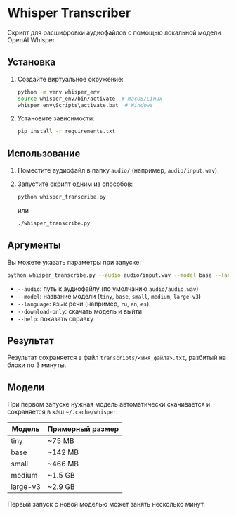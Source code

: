 # Whisper Transcriber

Скрипт для расшифровки аудиофайлов с помощью локальной модели OpenAI Whisper.

## Установка

1. Создайте виртуальное окружение:
   ```bash
   python -m venv whisper_env
   source whisper_env/bin/activate  # macOS/Linux
   whisper_env\Scripts\activate.bat  # Windows
   ```

2. Установите зависимости:
   ```bash
   pip install -r requirements.txt
   ```

## Использование

1. Поместите аудиофайл в папку `audio/` (например, `audio/input.wav`).
2. Запустите скрипт одним из способов:

   ```bash
   python whisper_transcribe.py
   ```

   или

   ```bash
   ./whisper_transcribe.py
   ```

## Аргументы

Вы можете указать параметры при запуске:

```bash
python whisper_transcribe.py --audio audio/input.wav --model base --language ru
```

- `--audio`: путь к аудиофайлу (по умолчанию `audio/audio.wav`)
- `--model`: название модели (`tiny`, `base`, `small`, `medium`, `large-v3`)
- `--language`: язык речи (например, `ru`, `en`, `es`)
- `--download-only`: скачать модель и выйти
- `--help`: показать справку

## Результат

Результат сохраняется в файл `transcripts/<имя_файла>.txt`, разбитый на блоки по 3 минуты.

## Модели

При первом запуске нужная модель автоматически скачивается и сохраняется в кэш `~/.cache/whisper`.

| Модель     | Примерный размер |
|------------|------------------|
| tiny       | ~75 MB           |
| base       | ~142 MB          |
| small      | ~466 MB          |
| medium     | ~1.5 GB          |
| large-v3   | ~2.9 GB          |

Первый запуск с новой моделью может занять несколько минут.
